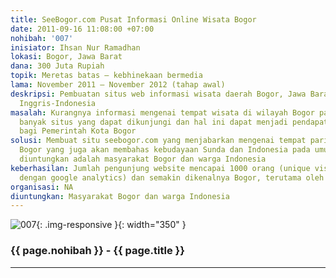 ```yaml
---
title: SeeBogor.com Pusat Informasi Online Wisata Bogor
date: 2011-09-16 11:08:00 +07:00
nohibah: '007'
inisiator: Ihsan Nur Ramadhan
lokasi: Bogor, Jawa Barat
dana: 300 Juta Rupiah
topik: Meretas batas – kebhinekaan bermedia
lama: November 2011 – November 2012 (tahap awal)
deskripsi: Pembuatan situs web informasi wisata daerah Bogor, Jawa Barat dwibahasa
  Inggris-Indonesia
masalah: Kurangnya informasi mengenai tempat wisata di wilayah Bogor padahal masih
  banyak situs yang dapat dikunjungi dan hal ini dapat menjadi pendapatan tambahan
  bagi Pemerintah Kota Bogor
solusi: Membuat situ seebogor.com yang menjabarkan mengenai tempat pariwisata di wilayah
  Bogor yang juga akan membahas kebudayaan Sunda dan Indonesia pada umumnya. Yang
  diuntungkan adalah masyarakat Bogor dan warga Indonesia
keberhasilan: Jumlah pengunjung website mencapai 1000 orang (unique visitor, dicek
  dengan google analytics) dan semakin dikenalnya Bogor, terutama oleh wisatawan asing
organisasi: NA
diuntungkan: Masyarakat Bogor dan warga Indonesia
---
```


![007](/static/img/hibahcmb/007.png){: .img-responsive }{: width="350" }

### {{ page.nohibah }} - {{ page.title }}

---
